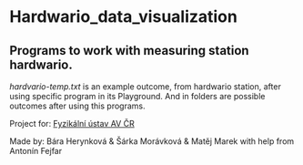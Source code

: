 # Hardwario_data_visualization

## Programs to work with measuring station hardwario.

<i>hardvario-temp.txt</i> is an example outcome, from hardwario station, after using specific program in its Playground.
And in folders are possible outcomes after using this programs.

Project for: [Fyzikální ústav AV ČR](https://www.fzu.cz/domov)

Made by: Bára Herynková & Šárka Morávková & Matěj Marek with help from Antonín Fejfar
